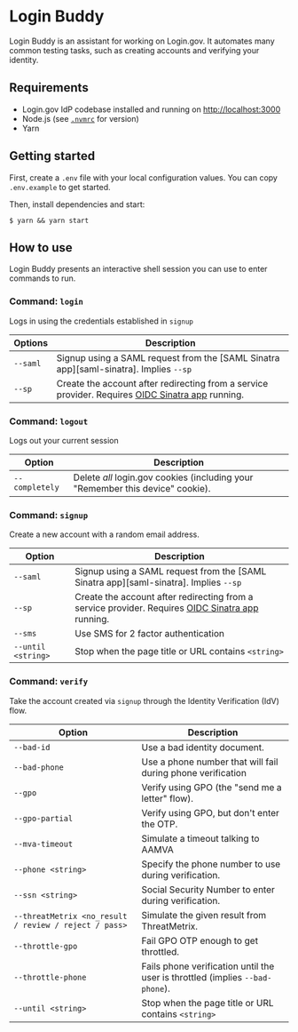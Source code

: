 # Login Buddy

Login Buddy is an assistant for working on Login.gov. It automates many common testing tasks, such as creating accounts and verifying your identity.

## Requirements

- Login.gov IdP codebase installed and running on <http://localhost:3000>
- Node.js (see [`.nvmrc`](./.nvmrc) for version)
- Yarn

## Getting started

First, create a `.env` file with your local configuration values. You can copy `.env.example` to get started.

Then, install dependencies and start:

```shell
$ yarn && yarn start
```

## How to use

Login Buddy presents an interactive shell session you can use to enter commands to run.

### Command: `login`

Logs in using the credentials established in `signup`

| Options  | Description                                                                                                      |
| -------- | ---------------------------------------------------------------------------------------------------------------- |
| `--saml` | Signup using a SAML request from the [SAML Sinatra app][saml-sinatra]. Implies `--sp`                            |
| `--sp`   | Create the account after redirecting from a service provider. Requires [OIDC Sinatra app][oidc-sinatra] running. |

### Command: `logout`

Logs out your current session

| Option         | Description                                                                    |
| -------------- | ------------------------------------------------------------------------------ |
| `--completely` | Delete _all_ login.gov cookies (including your "Remember this device" cookie). |

### Command: `signup`

Create a new account with a random email address.

| Option             | Description                                                                                                      |
| ------------------ | ---------------------------------------------------------------------------------------------------------------- |
| `--saml`           | Signup using a SAML request from the [SAML Sinatra app][saml-sinatra]. Implies `--sp`                            |
| `--sp`             | Create the account after redirecting from a service provider. Requires [OIDC Sinatra app][oidc-sinatra] running. |
| `--sms`            | Use SMS for 2 factor authentication                                                                              |
| `--until <string>` | Stop when the page title or URL contains `<string>`                                                              |

### Command: `verify`

Take the account created via `signup` through the Identity Verification (IdV) flow.

| Option                                                | Description                                                                   |
| ----------------------------------------------------- | ----------------------------------------------------------------------------- |
| `--bad-id`                                            | Use a bad identity document.                                                  |
| `--bad-phone`                                         | Use a phone number that will fail during phone verification                   |
| `--gpo`                                               | Verify using GPO (the "send me a letter" flow).                               |
| `--gpo-partial`                                       | Verify using GPO, but don't enter the OTP.                                    |
| `--mva-timeout`                                       | Simulate a timeout talking to AAMVA                                           |
| `--phone <string>`                                    | Specify the phone number to use during verification.                          |
| `--ssn <string>`                                      | Social Security Number to enter during verification.                          |
| `--threatMetrix <no_result / review / reject / pass>` | Simulate the given result from ThreatMetrix.                                  |
| `--throttle-gpo`                                      | Fail GPO OTP enough to get throttled.                                         |
| `--throttle-phone`                                    | Fails phone verification until the user is throttled (implies `--bad-phone`). |
| `--until <string>`                                    | Stop when the page title or URL contains `<string>`                           |

[oidc-sinatra]: https://github.com/18F/identity-oidc-sinatra
[saml-sinator]: https://github.com/18F/identity-saml-sinatra
